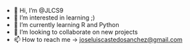 - 👋 Hi, I’m @JLCS9
- 👀 I’m interested in learning ;)
- 🌱 I’m currently learning R and Python
- 💞️ I’m looking to collaborate on new projects 
- 📫 How to reach me -> joseluiscastedosanchez@gmail.com

<!---
JLCS9/JLCS9 is a ✨ special ✨ repository because its `README.md` (this file) appears on your GitHub profile.
You can click the Preview link to take a look at your changes.
--->

